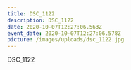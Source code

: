```yaml
---
title: DSC_1122
description: DSC_1122
date: 2020-10-07T12:27:06.563Z
event_date: 2020-10-07T12:27:06.578Z
picture: /images/uploads/dsc_1122.jpg
---
```

DSC_1122